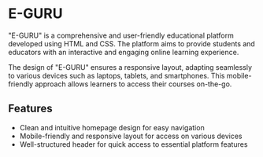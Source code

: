 # E-GURU

"E-GURU" is a comprehensive and user-friendly educational platform developed using HTML and CSS. The platform aims to provide students and educators with an interactive and engaging online learning experience.

The design of "E-GURU" ensures a responsive layout, adapting seamlessly to various devices such as laptops, tablets, and smartphones. This mobile-friendly approach allows learners to access their courses on-the-go.

## Features

- Clean and intuitive homepage design for easy navigation
- Mobile-friendly and responsive layout for access on various devices
- Well-structured header for quick access to essential platform features